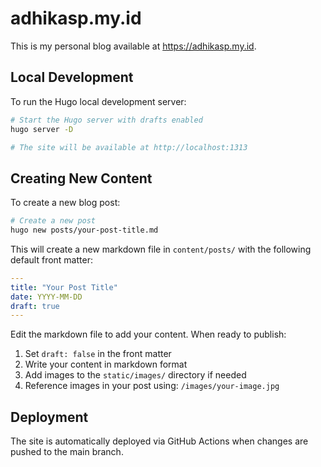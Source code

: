 # adhikasp.my.id

This is my personal blog available at https://adhikasp.my.id.

## Local Development

To run the Hugo local development server:

```bash
# Start the Hugo server with drafts enabled
hugo server -D

# The site will be available at http://localhost:1313
```

## Creating New Content

To create a new blog post:

```bash
# Create a new post
hugo new posts/your-post-title.md
```

This will create a new markdown file in `content/posts/` with the following default front matter:

```yaml
---
title: "Your Post Title"
date: YYYY-MM-DD
draft: true
---
```

Edit the markdown file to add your content. When ready to publish:

1. Set `draft: false` in the front matter
2. Write your content in markdown format
3. Add images to the `static/images/` directory if needed
4. Reference images in your post using: `/images/your-image.jpg`

## Deployment

The site is automatically deployed via GitHub Actions when changes are pushed to the main branch. 